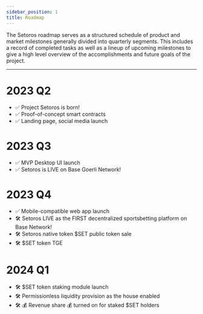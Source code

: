 ```yaml
---
sidebar_position: 1
title: Roadmap
---
```


The Setoros roadmap serves as a structured schedule of product and market milestones generally divided into quarterly segments. This includes a record of completed tasks as well as a lineup of upcoming milestones to give a high level overview of the accomplishments and future goals of the project.

---

# 2023 Q2
* ✅ Project Setoros is born!
* ✅ Proof-of-concept smart contracts
* ✅ Landing page, social media launch

# 2023 Q3
* ✅ MVP Desktop UI launch
* ✅ Setoros is LIVE on Base Goerli Network!

# 2023 Q4
* ✅ Mobile-compatible web app launch
* 🛠️ Setoros LIVE as the FIRST decentralized sportsbetting platform on Base Network!
* 🛠️ Setoros native token $SET public token sale
* 🛠️ $SET token TGE

# 2024 Q1
* 🛠️ $SET token staking module launch
* 🛠️ Permissionless liquidity provision as the house enabled
* 🛠️ 💰 Revenue share 💰 turned on for staked $SET holders
